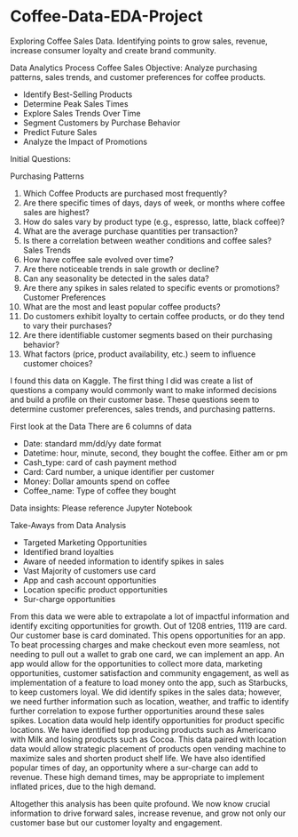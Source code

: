 # Coffee-Data-EDA-Project
Exploring Coffee Sales Data. Identifying points to grow sales, revenue, increase consumer loyalty and create brand community.


Data Analytics Process
Coffee Sales
Objective: 
Analyze purchasing patterns, sales trends, and customer preferences for coffee products.
-	Identify Best-Selling Products
-	Determine Peak Sales Times
-	Explore Sales Trends Over Time
-	Segment Customers by Purchase Behavior
-	Predict Future Sales
-	Analyze the Impact of Promotions


Initial Questions:

Purchasing Patterns
1.	Which Coffee Products are purchased most frequently?
2.	Are there specific times of days, days of week, or months where coffee sales are highest?
3.	How do sales vary by product type (e.g., espresso, latte, black coffee)?
4.	What are the average purchase quantities per transaction?
5.	Is there a correlation between weather conditions and coffee sales?
Sales Trends
1.	How have coffee sale evolved over time?
2.	Are there noticeable trends in sale growth or decline?
3.	Can any seasonality be detected in the sales data?
4.	Are there any spikes in sales related to specific events or promotions?
Customer Preferences 
1.	What are the most and least popular coffee products?
2.	Do customers exhibit loyalty to certain coffee products, or do they tend to vary their purchases?
3.	Are there identifiable customer segments based on their purchasing behavior?
4.	What factors (price, product availability, etc.) seem to influence customer choices?

I found this data on Kaggle. The first thing I did was create a list of questions a company would commonly want to make informed decisions and build a profile on their customer base. These questions seem to determine customer preferences, sales trends, and purchasing patterns.


First look at the Data
There are 6 columns of data
-	Date: standard mm/dd/yy date format
-	Datetime: hour, minute, second, they bought the coffee. Either am or pm
-	Cash_type: card of cash payment method
-	Card: Card number, a unique identifier per customer
-	Money: Dollar amounts spend on coffee
-	Coffee_name:  Type of coffee they bought

Data insights:
Please reference Jupyter Notebook

Take-Aways from Data Analysis
-	Targeted Marketing Opportunities
-	Identified brand loyalties 
-	Aware of needed information to identify spikes in sales
-	Vast Majority of customers use card
-	 App and cash account opportunities
-	Location specific product opportunities
-	Sur-charge opportunities

From this data we were able to extrapolate a lot of impactful information and identify exciting opportunities for growth.
Out of 1208 entries, 1119 are card. Our customer base is card dominated. This opens opportunities for an app. To beat processing charges and make checkout even more seamless, not needing to pull out a wallet to grab one card, we can implement an app. 
An app would allow for the opportunities to collect more data, marketing opportunities, customer satisfaction and community engagement, as well as implementation of a feature to load money onto the app, such as Starbucks, to keep customers loyal.
We did identify spikes in the sales data; however, we need further information such as location, weather, and traffic to identify further correlation to expose further opportunities around these sales spikes.
Location data would help identify opportunities for product specific locations. We have identified top producing products such as Americano with Milk and losing products such as Cocoa. This data paired with location data would allow strategic placement of products open vending machine to maximize sales and shorten product shelf life.
We have also identified popular times of day, an opportunity where a sur-charge can add to revenue. These high demand times, may be appropriate to implement inflated prices, due to the high demand.

Altogether this analysis has been quite profound. We now know crucial information to drive forward sales, increase revenue, and grow not only our customer base but our customer loyalty and engagement.

